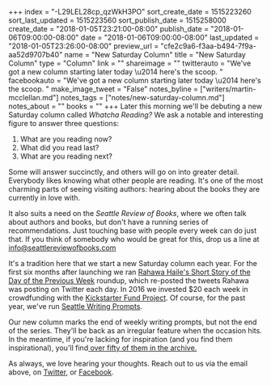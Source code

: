 +++
index = "-L29LEL28cp_qzWkH3PO"
sort_create_date = 1515223260
sort_last_updated = 1515223560
sort_publish_date = 1515258000
create_date = "2018-01-05T23:21:00-08:00"
publish_date = "2018-01-06T09:00:00-08:00"
date = "2018-01-06T09:00:00-08:00"
last_updated = "2018-01-05T23:26:00-08:00"
preview_url = "cfe2c9a6-f3aa-b494-7f9a-aa52d9707b40"
name = "New Saturday Column"
title = "New Saturday Column"
type = "Column"
link = ""
shareimage = ""
twitterauto = "We've got a new column starting later today \u2014 here's the scoop. "
facebookauto = "We've got a new column starting later today \u2014 here's the scoop. "
make_image_tweet = "False"
notes_byline = ["writers/martin-mcclellan.md"]
notes_tags = ["notes/new-saturday-column.md"]
notes_about = ""
books = ""
+++
Later this morning we'll be debuting a new Saturday column called _Whatcha Reading?_ We ask a notable and interesting figure to answer three questions:

1. What are you reading now?
2. What did you read last?
3. What are you reading next?

Some will answer succinctly, and others will go on into greater detail. Everybody likes knowing what other people are reading. It's one of the most charming parts of seeing visiting authors: hearing about the books they are currently in love with.

It also suits a need on the _Seattle Review of Books_, where we often talk about authors and books, but don't have a running series of recommendations. Just touching base with people every week can do just that. If you think of somebody who would be great for this, drop us a line at <a href="mailto:info@seattlereviewofbooks.com">info@seattlereviewofbooks.com</a>

<div class="break"></div>

It's a tradition here that we start a new Saturday column each year. For the first six months after launching we ran <a href="http://www.seattlereviewofbooks.com/tags/rahawa-hailes-short-story-of-the-day-of-the-previous-week/" title="The Seattle Review of Books">Rahawa Haile's Short Story of the Day of the Previous Week</a> roundup, which re-posted the tweets Rahawa was posting on Twitter each day. In 2016 we invested $20 each week in crowdfunding with the <a href="http://www.seattlereviewofbooks.com/tags/kickstarter-fund/" title="The Seattle Review of Books">Kickstarter Fund Project</a>. Of course, for the past year, we've run <a href="http://www.seattlereviewofbooks.com/tags/seattle-writing-prompts" title="The Seattle Review of Books">Seattle Writing Prompts</a>. 

Our new column marks the end of weekly writing prompts, but not the end of the series. They'll be back as an irregular feature when the occasion hits. In the meantime, if you're lacking for inspiration (and you find them inspirational), you'll find<a href="http://www.seattlereviewofbooks.com/tags/seattle-writing-prompts" title="The Seattle Review of Books"> over fifty of them in the archive.</a> 

As always, we love hearing your thoughts. Reach out to us via the email above, on <a href="https://twitter.com/seattlereviewof" title="The Seattle Review of Books (@seattlereviewof) | Twitter">Twitter</a>, or <a href="https://www.facebook.com/seattlereviewof" title="None">Facebook</a>.

